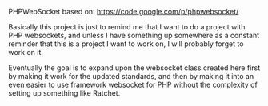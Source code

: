 PHPWebSocket based on: https://code.google.com/p/phpwebsocket/

Basically this project is just to remind me that I want to do a project with PHP websockets, and unless I have 
something up somewhere as a constant reminder that this is a project I want to work on, I will probably forget 
to work on it.

Eventually the goal is to expand upon the websocket class created here first by making it work for the updated 
standards, and then by making it into an even easier to use framework websocket for PHP without the complexity 
of setting up something like Ratchet.

